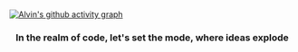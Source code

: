 <h1 align="center"></h1>


[![Alvin's github activity graph](https://github-readme-activity-graph.vercel.app/graph?username=Alvinjoby&theme=merko)](https://github.com/AlvinJoby/github-readme-activity-graph)

<h3 align="center">In the realm of code, let's set the mode, where ideas explode</h3>
